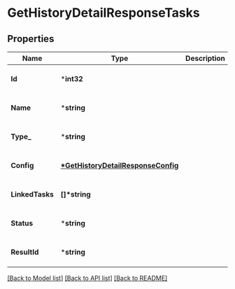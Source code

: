 # GetHistoryDetailResponseTasks

## Properties
Name | Type | Description | Notes
------------ | ------------- | ------------- | -------------
**Id** | ***int32** |  | [optional] [default to null]
**Name** | ***string** |  | [optional] [default to null]
**Type_** | ***string** |  | [optional] [default to null]
**Config** | **[*GetHistoryDetailResponseConfig](GetHistoryDetailResponseConfig.md)** |  | [optional] [default to null]
**LinkedTasks** | **[]\*string** |  | [optional] [default to null]
**Status** | ***string** |  | [optional] [default to null]
**ResultId** | ***string** |  | [optional] [default to null]

[[Back to Model list]](../README.md#documentation-for-models) [[Back to API list]](../README.md#documentation-for-api-endpoints) [[Back to README]](../README.md)


